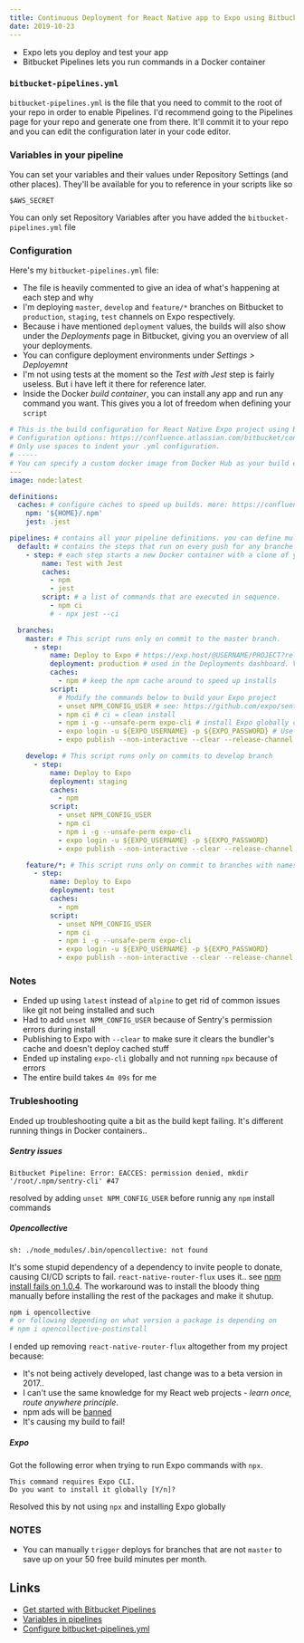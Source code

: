 ```yaml
---
title: Continuous Deployment for React Native app to Expo using Bitbucket Pipelines
date: 2019-10-23
---
```


- Expo lets you deploy and test your app
- Bitbucket Pipelines lets you run commands in a Docker container

### `bitbucket-pipelines.yml`

`bitbucket-pipelines.yml` is the file that you need to commit to the root of your repo in order to enable Pipelines. I'd recommend going to the Pipelines page for your repo and generate one from there. It'll commit it to your repo and you can edit the configuration later in your code editor. 


### Variables in your pipeline

You can set your variables and their values under Repository Settings (and other places). They'll be available for you to reference in your scripts like so

```
$AWS_SECRET
```

You can only set Repository Variables after you have added the `bitbucket-pipelines.yml` file

### Configuration

Here's my `bitbucket-pipelines.yml` file:

- The file is heavily commented to give an idea of what's happening at each step and why
- I'm deploying `master`, `develop` and `feature/*` branches on Bitbucket to `production`, `staging`, `test` channels on Expo respectively.
- Because i have mentioned `deployment` values, the builds will also show under the _Deployments_ page in Bitbucket, giving you an overview of all your deployments.
- You can configure deployment environments under _Settings > Deployemnt_
- I'm not using tests at the moment so the _Test with Jest_ step is fairly useless. But i have left it there for reference later.
- Inside the Docker _build container_, you can install any app and run any command you want. This gives you a lot of freedom when defining your `script`

```yaml
# This is the build configuration for React Native Expo project using Bitbucket Pipelines.
# Configuration options: https://confluence.atlassian.com/bitbucket/configure-bitbucket-pipelines-yml-792298910.html
# Only use spaces to indent your .yml configuration.
# -----
# You can specify a custom docker image from Docker Hub as your build environment.
---
image: node:latest

definitions:
  caches: # configure caches to speed up builds. more: https://confluence.atlassian.com/bitbucket/caching-dependencies-895552876.html
    npm: '${HOME}/.npm'
    jest: .jest

pipelines: # contains all your pipeline definitions. you can define multiple pipelines in the configuration file
  default: # contains the steps that run on every push for any branche that isn't specifically added in this config.
    - step: # each step starts a new Docker container with a clone of your repository, then runs the contents of your script section.
        name: Test with Jest
        caches:
          - npm
          - jest
        script: # a list of commands that are executed in sequence.
          - npm ci
          # - npx jest --ci

  branches:
    master: # This script runs only on commit to the master branch.
      - step:
          name: Deploy to Expo # https://exp.host/@USERNAME/PROJECT?release-channel=CHANNEL
          deployment: production # used in the Deployments dashboard. Valid values are: test, staging, or production.
          caches:
            - npm # keep the npm cache around to speed up installs
          script:
            # Modify the commands below to build your Expo project
            - unset NPM_CONFIG_USER # see: https://github.com/expo/sentry-expo/pull/26#issuecomment-453822980
            - npm ci # ci = clean install
            - npm i -g --unsafe-perm expo-cli # install Expo globally cz npx wasn't working
            - expo login -u ${EXPO_USERNAME} -p ${EXPO_PASSWORD} # Use variables defined in Repository Settings
            - expo publish --non-interactive --clear --release-channel production

    develop: # This script runs only on commits to develop branch
      - step:
          name: Deploy to Expo
          deployment: staging
          caches:
            - npm
          script:
            - unset NPM_CONFIG_USER
            - npm ci
            - npm i -g --unsafe-perm expo-cli
            - expo login -u ${EXPO_USERNAME} -p ${EXPO_PASSWORD}
            - expo publish --non-interactive --clear --release-channel staging

    feature/*: # This script runs only on commit to branches with names that match the feature/* pattern.
      - step:
          name: Deploy to Expo
          deployment: test
          caches:
            - npm
          script:
            - unset NPM_CONFIG_USER
            - npm ci
            - npm i -g --unsafe-perm expo-cli
            - expo login -u ${EXPO_USERNAME} -p ${EXPO_PASSWORD}
            - expo publish --non-interactive --clear --release-channel test
```


### Notes

- Ended up using `latest` instead of `alpine` to get rid of common issues like git not being installed and such
- Had to add `unset NPM_CONFIG_USER` because of Sentry's permission errors during install
- Publishing to Expo with `--clear` to make sure it clears the bundler's cache and doesn't deploy cached stuff
- Ended up instaling `expo-cli` globally and not running `npx` because of errors
- The entire build takes `4m 09s` for me

### Trubleshooting

Ended up troubleshooting quite a bit as the build kept failing. It's different running things in Docker containers..

##### Sentry issues

```
Bitbucket Pipeline: Error: EACCES: permission denied, mkdir '/root/.npm/sentry-cli' #47
```

resolved by adding `unset NPM_CONFIG_USER` before runnig any `npm` install commands

##### Opencollective

```
sh: ./node_modules/.bin/opencollective: not found
```

It's some stupid dependency of a dependency to invite people to donate, causing CI/CD scripts to fail. `react-native-router-flux` uses it.. see [npm install fails on 1.0.4](https://github.com/opencollective/opencollective-cli/issues/3). The workaround was to install the bloody thing manually before installing the rest of the packages and make it shutup.

```bash
npm i opencollective
# or following depending on what version a package is depending on
# npm i opencollective-postinstall
```

I ended up removing `react-native-router-flux` altogether from my project because:

- It's not being actively developed, last change was to a beta version in 2017..
- I can't use the same knowledge for my React web projects - _learn once, route anywhere principle_.
- npm ads will be [banned](https://www.zdnet.com/article/npm-bans-terminal-ads/)
- It's causing my build to fail!

##### Expo

Got the following error when trying to run Expo commands with `npx`. 

```
This command requires Expo CLI.
Do you want to install it globally [Y/n]? 
```

Resolved this by not using `npx` and installing Expo globally

### NOTES

- You can manually `trigger` deploys for branches that are not `master` to save up on your 50 free build minutes per month.

Links
---

- [Get started with Bitbucket Pipelines](https://confluence.atlassian.com/bitbucket/get-started-with-bitbucket-pipelines-792298921.html)
- [Variables in pipelines](https://confluence.atlassian.com/bitbucket/variables-in-pipelines-794502608.html)
- [Configure bitbucket-pipelines.yml](https://confluence.atlassian.com/bitbucket/configure-bitbucket-pipelines-yml-792298910.html)